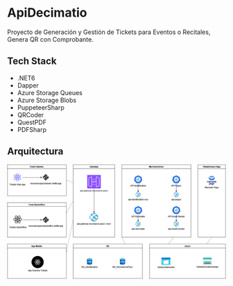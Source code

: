 # ApiDecimatio

Proyecto de Generación y Gestión de Tickets para Eventos o Recitales, Genera QR con Comprobante.

## Tech Stack
* .NET6
* Dapper
* Azure Storage Queues
* Azure Storage Blobs
* PuppeteerSharp
* QRCoder
* QuestPDF
* PDFSharp

## Arquitectura
![Arqutectura](/arquitectura.png)
